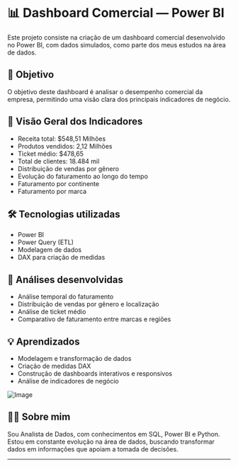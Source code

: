 # 📊 Dashboard Comercial — Power BI

Este projeto consiste na criação de um dashboard comercial desenvolvido no Power BI, com dados simulados, como parte dos meus estudos na área de dados.

## 🚀 Objetivo
O objetivo deste dashboard é analisar o desempenho comercial da empresa, permitindo uma visão clara dos principais indicadores de negócio.

## 🔎 Visão Geral dos Indicadores
- Receita total: $548,51 Milhões
- Produtos vendidos: 2,12 Milhões
- Ticket médio: $478,65
- Total de clientes: 18.484 mil
- Distribuição de vendas por gênero
- Evolução do faturamento ao longo do tempo
- Faturamento por continente
- Faturamento por marca

## 🛠️ Tecnologias utilizadas
- Power BI
- Power Query (ETL)
- Modelagem de dados
- DAX para criação de medidas

## 📌 Análises desenvolvidas
- Análise temporal do faturamento
- Distribuição de vendas por gênero e localização
- Análise de ticket médio
- Comparativo de faturamento entre marcas e regiões

## 💡 Aprendizados
- Modelagem e transformação de dados
- Criação de medidas DAX
- Construção de dashboards interativos e responsivos
- Análise de indicadores de negócio

![Image](https://github.com/user-attachments/assets/898798c7-2da9-43d9-b46e-90ee1566e144)


## 👩‍💻 Sobre mim
Sou Analista de Dados, com conhecimentos em SQL, Power BI e Python. Estou em constante evolução na área de dados, buscando transformar dados em informações que apoiam a tomada de decisões.

---
